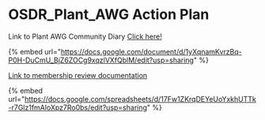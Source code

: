 # OSDR\_Plant\_AWG Action Plan

Link to Plant AWG Community Diary [Click here!](https://docs.google.com/document/d/1yXqnamKvrzBq-P0H-DuCmU\_BjZ6ZOCg9xqzlVXfQblM/edit?usp=sharing)

{% embed url="https://docs.google.com/document/d/1yXqnamKvrzBq-P0H-DuCmU_BjZ6ZOCg9xqzlVXfQblM/edit?usp=sharing" %}



[Link to membership review documentation](https://docs.google.com/spreadsheets/d/17Fw1ZKrqDEYeUoYxkhUTTk-r7Glz1fmAloXpz7Ro0bs/edit?usp=sharing)

{% embed url="https://docs.google.com/spreadsheets/d/17Fw1ZKrqDEYeUoYxkhUTTk-r7Glz1fmAloXpz7Ro0bs/edit?usp=sharing" %}
